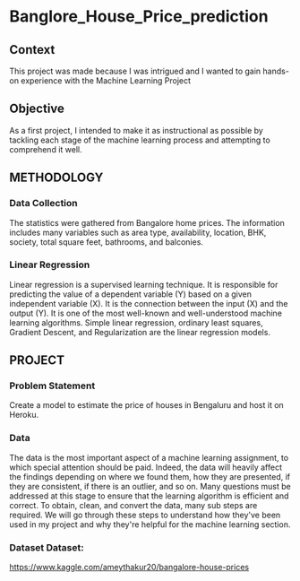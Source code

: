 # Banglore_House_Price_prediction

## Context
This project was made because I was intrigued and  I wanted  to  gain  hands-on  experience  with  the  Machine Learning Project

## Objective
As a  first  project, I  intended to  make it  as instructional as possible by tackling each stage of the machine learning process  and attempting  to  comprehend  it well.
## METHODOLOGY 
### Data Collection
The statistics were gathered from  Bangalore  home  prices. The  information  includes  many  variables  such  as  area type, availability,  location, BHK, society,  total square feet, bathrooms, and balconies.
### Linear Regression 
Linear regression is  a supervised  learning  technique. It  is responsible  for  predicting  the  value  of  a  dependent variable (Y) based on a  given  independent variable (X).  It is the connection between the input (X) and the output (Y). It  is  one  of  the  most  well-known  and  well-understood machine  learning  algorithms.  Simple  linear  regression, ordinary  least  squares,  Gradient  Descent,  and Regularization are the linear regression models.

## PROJECT
### Problem Statement
Create  a  model  to  estimate  the  price  of  houses  in Bengaluru and host it on Heroku.
### Data 
The  data  is  the  most  important  aspect  of  a  machine learning assignment, to which  special attention should  be paid.  Indeed,  the  data  will  heavily  affect  the  findings depending  on  where  we  found  them,  how  they  are presented, if  they are consistent, if there is  an outlier, and so on. Many  questions must  be addressed  at this  stage  to ensure that the learning algorithm is efficient and correct. To obtain, clean, and convert the data, many sub steps are required.  We  will  go  through  these  steps  to  understand how  they've  been  used  in  my  project  and  why  they're helpful for the machine learning section. 
### Dataset Dataset: 
https://www.kaggle.com/ameythakur20/bangalore-house-prices 
